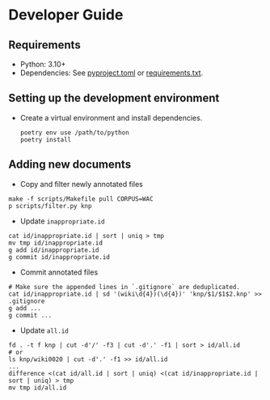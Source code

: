 # Developer Guide

## Requirements

- Python: 3.10+
- Dependencies: See [pyproject.toml](./pyproject.toml) or [requirements.txt](./requirements.txt).

## Setting up the development environment

- Create a virtual environment and install dependencies.

    ```shell
    poetry env use /path/to/python
    poetry install
    ```

## Adding new documents

- Copy and filter newly annotated files

```shell
make -f scripts/Makefile pull CORPUS=WAC
p scripts/filter.py knp
```

- Update `inappropriate.id`

```shell
cat id/inappropriate.id | sort | uniq > tmp
mv tmp id/inappropriate.id
g add id/inappropriate.id
g commit id/inappropriate.id
```

- Commit annotated files

```shell
# Make sure the appended lines in `.gitignore` are deduplicated.
cat id/inappropriate.id | sd '(wiki\d{4})(\d{4})' 'knp/$1/$1$2.knp' >> .gitignore
g add ...
g commit ...
```

- Update `all.id`

```shell
fd . -t f knp | cut -d'/' -f3 | cut -d'.' -f1 | sort > id/all.id
# or
ls knp/wiki0020 | cut -d'.' -f1 >> id/all.id
...
difference <(cat id/all.id | sort | uniq) <(cat id/inappropriate.id | sort | uniq) > tmp
mv tmp id/all.id
```
